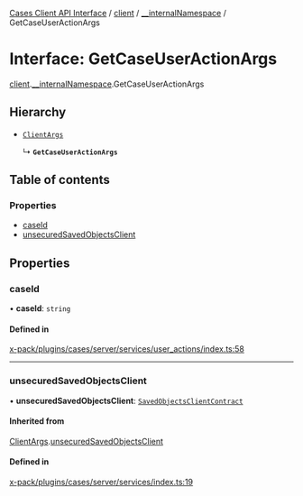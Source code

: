 [Cases Client API Interface](../README.md) / [client](../modules/client.md) / [\_\_internalNamespace](../modules/client.__internalNamespace.md) / GetCaseUserActionArgs

# Interface: GetCaseUserActionArgs

[client](../modules/client.md).[__internalNamespace](../modules/client.__internalNamespace.md).GetCaseUserActionArgs

## Hierarchy

- [`ClientArgs`](client.__internalNamespace.ClientArgs-1.md)

  ↳ **`GetCaseUserActionArgs`**

## Table of contents

### Properties

- [caseId](client.__internalNamespace.GetCaseUserActionArgs.md#caseid)
- [unsecuredSavedObjectsClient](client.__internalNamespace.GetCaseUserActionArgs.md#unsecuredsavedobjectsclient)

## Properties

### caseId

• **caseId**: `string`

#### Defined in

[x-pack/plugins/cases/server/services/user_actions/index.ts:58](https://github.com/elastic/kibana/blob/06b0f975f60/x-pack/plugins/cases/server/services/user_actions/index.ts#L58)

___

### unsecuredSavedObjectsClient

• **unsecuredSavedObjectsClient**: [`SavedObjectsClientContract`](../modules/client.__internalNamespace.md#savedobjectsclientcontract)

#### Inherited from

[ClientArgs](client.__internalNamespace.ClientArgs-1.md).[unsecuredSavedObjectsClient](client.__internalNamespace.ClientArgs-1.md#unsecuredsavedobjectsclient)

#### Defined in

[x-pack/plugins/cases/server/services/index.ts:19](https://github.com/elastic/kibana/blob/06b0f975f60/x-pack/plugins/cases/server/services/index.ts#L19)
